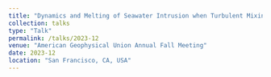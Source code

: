 ```yaml
---
title: "Dynamics and Melting of Seawater Intrusion when Turbulent Mixing is Enabled"
collection: talks
type: "Talk"
permalink: /talks/2023-12
venue: "American Geophysical Union Annual Fall Meeting"
date: 2023-12
location: "San Francisco, CA, USA"
---
```



